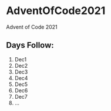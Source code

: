 # AdventOfCode2021
Advent of Code 2021

## Days Follow:

1. Dec1
2. Dec2
3. Dec3
4. Dec4
5. Dec5
6. Dec6
7. Dec7
8. ...
